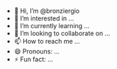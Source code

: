 - 👋 Hi, I’m @bronziergio
- 👀 I’m interested in ...
- 🌱 I’m currently learning ...
- 💞️ I’m looking to collaborate on ...
- 📫 How to reach me ...
- 😄 Pronouns: ...
- ⚡ Fun fact: ...

<!---
bronziergio/bronziergio is a ✨ special ✨ repository because its `README.md` (this file) appears on your GitHub profile.
You can click the Preview link to take a look at your changes.
--->
